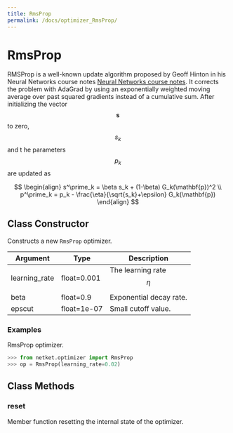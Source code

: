 ```yaml
---
title: RmsProp
permalink: /docs/optimizer_RmsProp/
---
```

# RmsProp
RMSProp is a well-known update algorithm proposed by Geoff Hinton
 in his Neural Networks course notes [Neural Networks course notes](http://www.cs.toronto.edu/~tijmen/csc321/slides/lecture_slides_lec6.pdf).
 It corrects the problem with AdaGrad by using an exponentially weighted
 moving average over past squared gradients instead of a cumulative sum.
 After initializing the vector $$\mathbf{s}$$ to zero, $$s_k$$ and t
 he parameters $$p_k$$ are updated as

 $$
 \begin{align}
 s^\prime_k = \beta s_k + (1-\beta) G_k(\mathbf{p})^2 \\
 p^\prime_k = p_k - \frac{\eta}{\sqrt{s_k}+\epsilon} G_k(\mathbf{p})
 \end{align}
 $$

## Class Constructor
Constructs a new ``RmsProp`` optimizer.

|  Argument   |   Type    |        Description         |
|-------------|-----------|----------------------------|
|learning_rate|float=0.001|The learning rate $$ \eta $$|
|beta         |float=0.9  |Exponential decay rate.     |
|epscut       |float=1e-07|Small cutoff value.         |

### Examples
RmsProp optimizer.

```python
>>> from netket.optimizer import RmsProp
>>> op = RmsProp(learning_rate=0.02)

```



## Class Methods 
### reset
Member function resetting the internal state of the optimizer.


